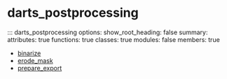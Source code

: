 # <code class='doc-symbol doc-symbol-nav doc-symbol-module'></code>darts_postprocessing


::: darts_postprocessing
    options:
      show_root_heading: false
      summary:
        attributes: true
        functions: true
        classes: true
        modules: false
      members: true
- [binarize](binarize.md)
- [erode_mask](erode_mask.md)
- [prepare_export](prepare_export.md)
